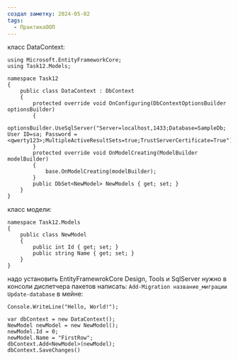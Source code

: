 ```yaml
---
создал заметку: 2024-05-02
tags:
  - ПрактикаООП
---
```


класс DataContext:
```CSharp
using Microsoft.EntityFrameworkCore;
using Task12.Models;

namespace Task12
{
    public class DataContext : DbContext
    {
        protected override void OnConfiguring(DbContextOptionsBuilder optionsBuilder)
        {
            optionsBuilder.UseSqlServer("Server=localhost,1433;Database=SampleDb; User ID=sa; Password = <qwerty123>;MultipleActiveResultSets=true;TrustServerCertificate=True");
        }
        protected override void OnModelCreating(ModelBuilder modelBuilder)
        {
            base.OnModelCreating(modelBuilder);
        }
        public DbSet<NewModel> NewModels { get; set; }
    }
}

```
класс модели:
```CSharp
namespace Task12.Models
{
    public class NewModel
    {
        public int Id { get; set; }
        public string Name { get; set; }
    }
}

```
надо установить EntityFramewrokCore Design, Tools и SqlServer
нужно в консоли диспетчера пакетов написать:
`Add-Migration название_миграции`
`Update-database`
в мейне:
```CSharp
Console.WriteLine("Hello, World!");

var dbContext = new DataContext();
NewModel newModel = new NewModel();
newModel.Id = 0;
newModel.Name = "FirstRow";
dbContext.Add<NewModel>(newModel);
dbContext.SaveChanges()
```
